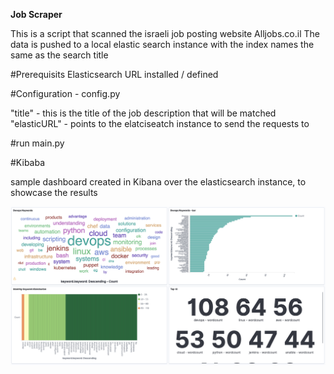 <b>Job Scraper</b>

This is a script that scanned the israeli job posting website Alljobs.co.il
The data is pushed to a local elastic search instance with the index names the same as the search title

#Prerequisits
Elasticsearch URL installed / defined


#Configuration - config.py

"title" - this is the title of the job description that will be matched
"elasticURL" - points to the elatciseatch instance to send the requests to

#run
main.py


#Kibaba

sample dashboard created in Kibana over the elasticsearch instance, to showcase the results


![Alt text](/KibanaDashboard.png?raw=true "Devops")


